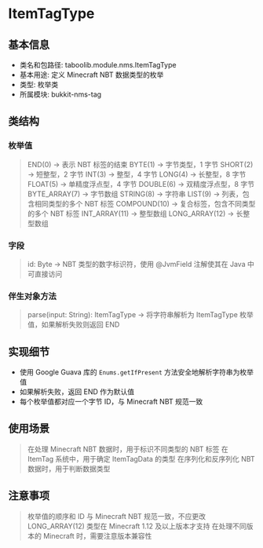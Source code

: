 # ItemTagType

## 基本信息
- 类名和包路径: taboolib.module.nms.ItemTagType
- 基本用途: 定义 Minecraft NBT 数据类型的枚举
- 类型: 枚举类
- 所属模块: bukkit-nms-tag

## 类结构

### 枚举值
> END(0) -> 表示 NBT 标签的结束
> BYTE(1) -> 字节类型，1 字节
> SHORT(2) -> 短整型，2 字节
> INT(3) -> 整型，4 字节
> LONG(4) -> 长整型，8 字节
> FLOAT(5) -> 单精度浮点型，4 字节
> DOUBLE(6) -> 双精度浮点型，8 字节
> BYTE_ARRAY(7) -> 字节数组
> STRING(8) -> 字符串
> LIST(9) -> 列表，包含相同类型的多个 NBT 标签
> COMPOUND(10) -> 复合标签，包含不同类型的多个 NBT 标签
> INT_ARRAY(11) -> 整型数组
> LONG_ARRAY(12) -> 长整型数组

### 字段
> id: Byte -> NBT 类型的数字标识符，使用 @JvmField 注解使其在 Java 中可直接访问

### 伴生对象方法
> parse(input: String): ItemTagType -> 将字符串解析为 ItemTagType 枚举值，如果解析失败则返回 END

## 实现细节
- 使用 Google Guava 库的 `Enums.getIfPresent` 方法安全地解析字符串为枚举值
- 如果解析失败，返回 END 作为默认值
- 每个枚举值都对应一个字节 ID，与 Minecraft NBT 规范一致

## 使用场景
> 在处理 Minecraft NBT 数据时，用于标识不同类型的 NBT 标签
> 在 ItemTag 系统中，用于确定 ItemTagData 的类型
> 在序列化和反序列化 NBT 数据时，用于判断数据类型

## 注意事项
> 枚举值的顺序和 ID 与 Minecraft NBT 规范一致，不应更改
> LONG_ARRAY(12) 类型在 Minecraft 1.12 及以上版本才支持
> 在处理不同版本的 Minecraft 时，需要注意版本兼容性
